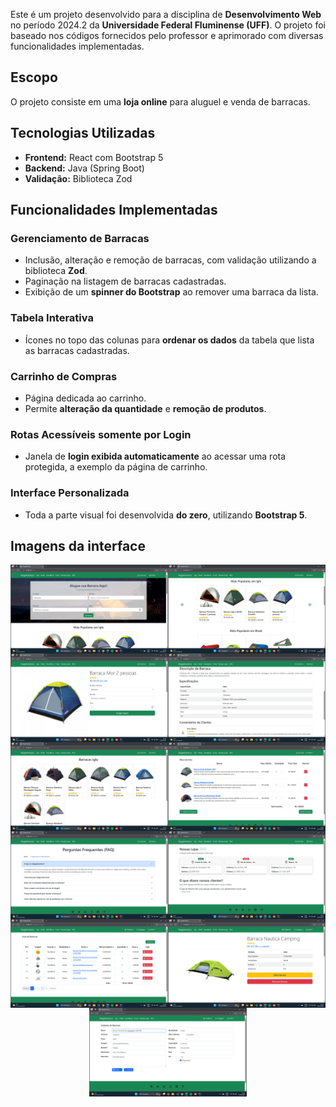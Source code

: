 Este é um projeto desenvolvido para a disciplina de **Desenvolvimento Web** no período 2024.2 da **Universidade Federal Fluminense (UFF)**. O projeto foi baseado nos códigos fornecidos pelo professor e aprimorado com diversas funcionalidades implementadas.

## Escopo

O projeto consiste em uma **loja online** para aluguel e venda de barracas.

## Tecnologias Utilizadas

- **Frontend:** React com Bootstrap 5
- **Backend:** Java (Spring Boot)
- **Validação:** Biblioteca Zod

## Funcionalidades Implementadas

### Gerenciamento de Barracas
- Inclusão, alteração e remoção de barracas, com validação utilizando a biblioteca **Zod**.
- Paginação na listagem de barracas cadastradas.
- Exibição de um **spinner do Bootstrap** ao remover uma barraca da lista.

### Tabela Interativa
- Ícones no topo das colunas para **ordenar os dados** da tabela que lista as barracas cadastradas.

### Carrinho de Compras
- Página dedicada ao carrinho.
- Permite **alteração da quantidade** e **remoção de produtos**.

### Rotas Acessíveis somente por Login
- Janela de **login exibida automaticamente** ao acessar uma rota protegida, a exemplo da página de carrinho.

### Interface Personalizada
- Toda a parte visual foi desenvolvida **do zero**, utilizando **Bootstrap 5**.

## Imagens da interface

<div style="display: flex; flex-wrap: wrap; justify-content: space-around;">
  <img src="imagens_readme/home1.png" style="width: 50%;" />
  <img src="imagens_readme/home2.png" style="width: 50%;" />
</div>

<div style="display: flex; flex-wrap: wrap; justify-content: space-around;">
  <img src="imagens_readme/barraca-cliente.png" style="width: 50%;" />
  <img src="imagens_readme/detalhes-barraca.png" style="width: 50%;" />
</div>

<div style="display: flex; flex-wrap: wrap; justify-content: space-around;">
  <img src="imagens_readme/barracas-formato.png" style="width: 50%;" />
  <img src="imagens_readme/carrinho.png" style="width: 50%;" />
</div>

<div style="display: flex; flex-wrap: wrap; justify-content: space-around;">
  <img src="imagens_readme/faq.png" style="width: 50%;" />
  <img src="imagens_readme/nossas-lojas.png" style="width: 50%;" />
</div>

<div style="display: flex; flex-wrap: wrap; justify-content: space-around;">
  <img src="imagens_readme/lista-barracas.png" style="width: 50%;" />
  <img src="imagens_readme/edicao-remocao-barraca.png" style="width: 50%;" />
</div>

<div style="display: flex; flex-wrap: wrap; justify-content: space-around;">
  <img src="imagens_readme/cadastro-barraca.png" style="width: 50%;" />
</div>
